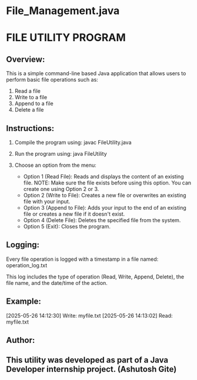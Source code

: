 # File_Management.java

FILE UTILITY PROGRAM
====================

Overview:
---------
This is a simple command-line based Java application that allows users to perform basic file operations such as:
1. Read a file
2. Write to a file
3. Append to a file
4. Delete a file

Instructions:
-------------
1. Compile the program using:
   javac FileUtility.java

2. Run the program using:
   java FileUtility

3. Choose an option from the menu:
   - Option 1 (Read File): Reads and displays the content of an existing file.
     NOTE: Make sure the file exists before using this option. You can create one using Option 2 or 3.
   - Option 2 (Write to File): Creates a new file or overwrites an existing file with your input.
   - Option 3 (Append to File): Adds your input to the end of an existing file or creates a new file if it doesn't exist.
   - Option 4 (Delete File): Deletes the specified file from the system.
   - Option 5 (Exit): Closes the program.

Logging:
--------
Every file operation is logged with a timestamp in a file named:
operation_log.txt

This log includes the type of operation (Read, Write, Append, Delete), the file name, and the date/time of the action.

Example:
--------
[2025-05-26 14:12:30] Write: myfile.txt
[2025-05-26 14:13:02] Read: myfile.txt

Author:
-------
This utility was developed as part of a Java Developer internship project.
(Ashutosh Gite)
-------



